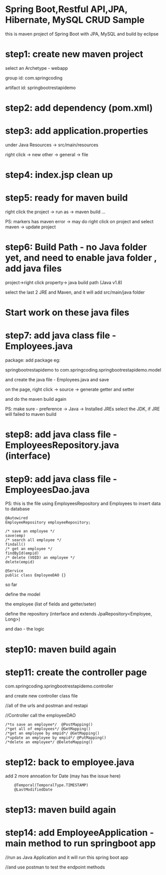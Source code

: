 # Spring Boot,Restful API,JPA, Hibernate, MySQL CRUD Sample
this is maven project of Spring Boot with JPA, MySQL and build by eclipse

# step1: create new maven project
select an Archetype - webapp

group id: com.springcoding

artifact id: springbootrestapidemo

# step2: add dependency (pom.xml)

# step3: add application.properties
under Java Resources -> src/main/resources

right click -> new other -> general -> file

# step4: index.jsp clean up

# step5: ready for maven build
right click the project -> run as -> maven build ...

PS: markers has maven error -> may do right click on project and select maven -> update project

# step6: Build Path - no Java folder yet, and need to enable java folder , add java files

project->right click property-> java build path (Java v1.8)

select the last 2 JRE and Maven, and it will add src/main/java folder

# Start work on these java files
# step7: add java class file - Employees.java
package: add package eg: 

springbootrestapidemo to com.springcoding.springbootrestapidemo.model

and create the java file - Employees.java and save

on the page, right click -> source -> generate getter and setter

and do the maven build again

PS: make sure - preference -> Java -> Installed JREs select the JDK, if JRE will failed to maven build

# step8: add java class file - EmployeesRepository.java  (interface)

# step9: add java class file - EmployeesDao.java  
PS: this is the file using EmployeesRepository and Employees to insert data to database

```
@Autowired
EmployeeRepository employeeRepository;

/* save an employee */
save(emp)
/* search all employee */
findall()
/* get an employee */
findById(empid)
/* delete (VOID) an employee */
delete(empid)

@Service
public class EmployeeDAO {}
```

so far

define the model

the employee (list of fields and getter/seter)

define the repository (interface and extends JpaRepository<Employee, Long>)

and dao - the logic

# step10: maven build again

# step11: create the controller page

com.springcoding.springbootrestapidemo.controller

and create new controller class file

//all of the urls and postman and restapi

//Controller call the employeeDAO

```
/*to save an employee*/  @PostMapping()
/*get all of employees*/ @GetMapping()
/*get an employee by empid*/ @GetMapping()
/*update an employee by empid*/ @PutMapping()
/*delete an employee*/ @DeleteMapping()
```

# step12: back to employee.java
add 2 more annoation for Date  (may has the issue here)

```
    @Temporal(TemporalType.TIMESTAMP)
    @LastModifiedDate
```

# step13: maven build again

# step14: add EmployeeApplication - main method to run springboot app
//run as Java Application and it will run this spring boot app

//and use postman to test the endpoint methods

